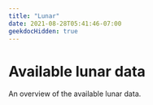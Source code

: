 ```yaml
---
title: "Lunar"
date: 2021-08-28T05:41:46-07:00
geekdocHidden: true
---
```


# Available lunar data
An overview of the available lunar data.